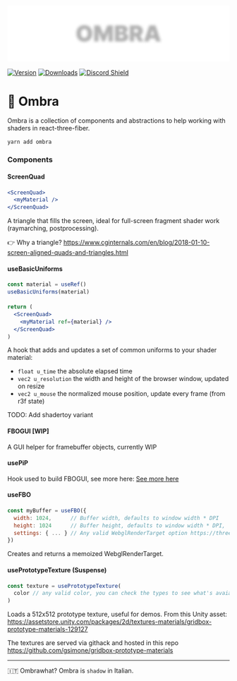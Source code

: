 ![ombra](https://github.com/gsimone/ombra/blob/main/_logo.png?raw=true)


[![Version](https://img.shields.io/npm/v/ombra?style=flat&colorA=000000&colorB=000000)](https://www.npmjs.com/package/ombra)
[![Downloads](https://img.shields.io/npm/dt/ombra.svg?style=flat&colorA=000000&colorB=000000)](https://www.npmjs.com/package/ombra)
[![Discord Shield](https://img.shields.io/discord/740090768164651008?style=flat&colorA=000000&colorB=000000&label=discord&logo=discord&logoColor=ffffff)](https://discord.gg/ZZjjNvJ)

# 🔲 Ombra

Ombra is a collection of components and abstractions to help working with shaders in react-three-fiber.

```
yarn add ombra 
```

### Components

#### ScreenQuad

```jsx
<ScreenQuad>
  <myMaterial />
</ScreenQuad>
```

A triangle that fills the screen, ideal for full-screen fragment shader work (raymarching, postprocessing).

👉 Why a triangle? https://www.cginternals.com/en/blog/2018-01-10-screen-aligned-quads-and-triangles.html


#### useBasicUniforms


```jsx
const material = useRef()
useBasicUniforms(material)

return (
  <ScreenQuad>
    <myMaterial ref={material} />
  </ScreenQuad>
)
```


A hook that adds and updates a set of common uniforms to your shader material:

- `float u_time` the absolute elapsed time
- `vec2 u_resolution` the width and height of the browser window, updated on resize
- `vec2 u_mouse` the normalized mouse position, update every frame (from r3f state)

TODO: Add shadertoy variant

#### FBOGUI [WIP]

A GUI helper for framebuffer objects, currently WIP

#### usePiP 

Hook used to build FBOGUI, see more here:
[See more here](https://twitter.com/ggsimm/status/1335565094000922626)

#### useFBO

```jsx
const myBuffer = useFBO({
  width: 1024,      // Buffer width, defaults to window width * DPI
  height: 1024      // Buffer height, defaults to window width * DPI,
  settings: { ... } // Any valid WebglRenderTarget option https://threejs.org/docs/#api/en/renderers/WebGLRenderTarget
})
```

Creates and returns a memoized WebglRenderTarget.


#### usePrototypeTexture (Suspense)

```jsx
const texture = usePrototypeTexture(
  color // any valid color, you can check the types to see what's avaialable
)
```

Loads a 512x512 prototype texture, useful for demos. 
From this Unity asset: https://assetstore.unity.com/packages/2d/textures-materials/gridbox-prototype-materials-129127

The textures are served via githack and hosted in this repo https://github.com/gsimone/gridbox-prototype-materials

---

🇮🇹 Ombrawhat? Ombra is `shadow` in Italian.  
